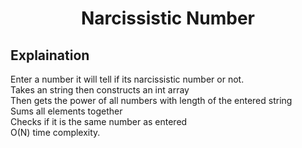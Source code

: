 <h1 align="center">Narcissistic Number</h1>

## Explaination

Enter a number it will tell if its narcissistic number or not.<br />
Takes an string then constructs an int array<br />
Then gets the power of all numbers with length of the entered string<br />
Sums all elements together<br />
Checks if it is the same number as entered<br />
O(N) time complexity.
